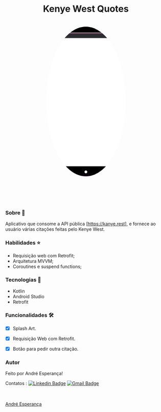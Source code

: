 <h1 align="center">Kenye West Quotes</h1>


<h1 align="center">
  
   <img style="border-radius: 50%;" src="./assets/gifQuotes1.gif" width="250px;" alt=""/>
  
</h1>


<h1 align="center">
  
   <img style="border-radius: 50%;" src="./assets/gifGame.gif" width="250px;" alt=""/>
  
</h1>


### Sobre :book:
 Aplicativo que consome a API pública [https://kanye.rest], e fornece ao usuário várias citações feitas pelo Kenye West.
 
 ### Habilidades :star:
- Requisição web com Retrofit;
- Arquitetura MVVM;
- Coroutines e suspend functions;
 
 ### Tecnologias :rocket:
 
 - Kotlin 
 - Android Studio
 - Retrofit
 
 ### Funcionalidades 🛠

- [x] Splash Art.
- [x] Requisição Web com Retrofit.
- [x] Botão para pedir outra citação.


### Autor


Feito por André Esperança!

Contatos :
[![Linkedin Badge](https://img.shields.io/badge/-André-blue?style=flat-square&logo=Linkedin&logoColor=white&link=https://www.linkedin.com/in/andr%C3%A9-esperan%C3%A7a-34021a235/)](https://www.linkedin.com/in/andr%C3%A9-esperan%C3%A7a-34021a235/) 
[![Gmail Badge](https://img.shields.io/badge/-andreluizesperancacorreia@gmail.com-c14438?style=flat-square&logo=Gmail&logoColor=white&link=mailto:andreluizesperancacorreia@gmail.com)](mailto:andreesperanca2010@gmail.com)

<a href="https://github.com/andreesperanca">
 <br /> 
 <img style="border-radius: 50%;" src="https://avatars.githubusercontent.com/andreesperanca" width="100px;" alt=""/>
 <br />
  <a href="https://github.com/andreesperanca" title="">André Esperança</a>
